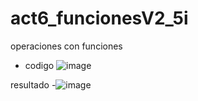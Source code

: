 # act6_funcionesV2_5i
operaciones con funciones

- codigo
![image](https://github.com/user-attachments/assets/10c39457-dac3-4daa-8a86-cffb9e435ccd)

resultado
-![image](https://github.com/user-attachments/assets/2c839949-69f8-4f58-bb7c-621cb48435a2)

